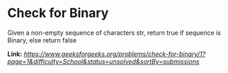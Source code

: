 # Check for Binary
Given a non-empty sequence of characters str, return true if sequence is Binary, else return false  
  
**Link:** _https://www.geeksforgeeks.org/problems/check-for-binary/1?page=1&difficulty=School&status=unsolved&sortBy=submissions_
